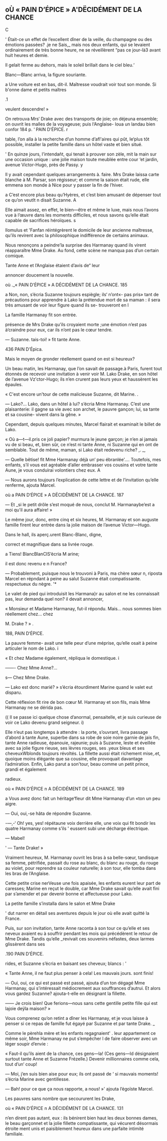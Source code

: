 ## oÙ « PAIN D’ÉPICE » A'DËCIDÉMENT DE LA CHANCE

C

' Était-ce un effet de l’excellent dîner de la veille, du champagne ou des émotions passées? .je ne Sais,_ mais nos deux enfants, qui se levaient ordinairement de très bonne heure, ne se réveillèrent “pas ce jour-là3 avant huit heures et demie.

Il gelait ferme au dehors, mais le soleil brillait dans le ciel bleu.‘

Blanc—Blanc arriva, la figure souriante.

a Une voiture est en bas, dit-il. Maîtresse voudrait voir tout son monde. Si b'onne dame et petits maîtres

.1

veulent descendre! »

On retrouva Mrs‘ Drake avec des transports de joie; on déjeuna ensemble; on ouvrit les malles de la voyageuse; puis l‘Anglaise- loua un landau bien confor 184 p. ‘ PAIN D’ÉPICE. r

table, l’on alla à la recherche d’un homme d’afl'aires qui pût, Ie‘plus tôt possible, installer la petite famille dans un hôtel vaste et bien situé.

' En quinze jours, l’intendañt, qui tenait à prouver son zèle, mit la main sur une occasion unique : une jolie maison toute meublée entre cour ‘et jardin, avenue Victor-Hugo, près de Passy. y

Il y avait cependant quelques arrangements à. faire. Mrs Drake laissa carte blanche à M. Parsar, son régisseur; et comme la saison était rude, elle emmena son monde à Nice pour y passer la fin de l’hiver.

a C’est encore plus beau qu’Hyères, et c’est bien amusant de dépenser tout ce qu’on veutlt n disait Suzanne. A

Elle aimait assez, en effet, le bien—être et même le luxe, mais nous l’avons vue à l’œuvre dans les moments difficiles, et nous savons qu’elle était capable de sacrifices héroïques. s

Ilomulus et 'Fanfan réintégrèrent le domicile de leur ancienne maîtresse, qu’ils revirent avec la philosophique indifférence de certains animaux.

Nous renonçons a peindre’la surprise des Harmanay quand ils virent réapparaître Mme Drake. Au fond, cette scène ne manqua pas d’un certain comique.

Tante Anne et l’Anglaise étaient d’avis de“ leur

annoncer doucement la nouvelle.

où ._« PAIN D’ÉPICE » A DÉCIDÉMENT DE LA CHANCE. 185

a Non, non, s’écria Suzanne toujours espiègle; ils‘ n’ont«- pas pris» tant de précautions pour apprendre à Lako la prétendue mort de sa maman : il sera très amusant de voir leur figure quand ils se- trouveront en  l



La famille Harmanay fit son entrée.

présence de Mrs Drake qu’ils croyaient morte ;une émotion n’est pas à‘craindre pour eux, car ils n’ont pas le cœur tendre.

— Suzanne. tais-toi! » fit tante Anne.

436 PAIN D’Épica.

Mais le moyen de gronder réellement quand on est si heureux?

Un beau matin, les Harmanay, que l’on savait de passage.à Paris, furent tout étonnés de recevoir une invitation à venir voir M. Lako Drake, en son hôtel de l’avenue Vz'ctor-Hugo; ils n’en crurent pas leurs yeux et haussèrent les épaules.

« C'est encore un’tour de cette malicieuse Suzanne, dit Marine. .

— Lako?... Lako, dans un hôtel à lui? s’écria Mme Harmanay. C’est une plaisanterie: il gagne sa vie avec son archet, le pauvre gançon; lui, sa tante et sa cousine- vivent dans la gêne. »

Cependant, depuis quelques minutes, Marcel flairait et examinait le billet de Lako.

« Où a—t—il.pris ce joli papier? murmura le jeune garçon; je n’en ai jamais vu de si beau, et, bien sûr, ce n’est ni tante Anne, ni Suzanne qui en ont de semblable. Tout de même, maman, si Lako était redevenu riche? ,. _,

— Quelle bêtise! fit Mme Harmanay déjà un‘ peu ébranlée'.... Toutefois, mes enfants, s’il vous est agréable d’aller embrasser vos cousins et votre tante Aune, je vous conduirai volontiers chez eux. A

— Nous aurons toujours l’explication de cette lettre et de l’invitation qu’elle renferme, ajouta Marcel.

où a PAIN D‘ÉPICE » A DËCIDÊMENT DE LA CHANCE. 187

— Et _si le petit drôle s’est moqué de nous, conclut M. Harmanaybe’est a moi qu’il aura affaire! »

Le même jour, donc, entre cinq et six heures, M. Harmanay et son auguste famille firent leur entrée dans la jolie maison de l’avenue Victor—Hugo.

Dans le hall, ils aperç.urent Blanc-Blanc, digne,

    

correct et magnifique dans sa livrée rouge.

a Tiens! BlancBlanCIS’écria M arine;

il est donc revenu e n France?

— Probablement, puisque nous le trouvoni à Paris, ma chère sœur n, riposta Marcel en répndant à peine au salut Suzanne était compatissante. respectueux du nègre. '*

Le valet de pied qui introduisit les Harmana}r au salon et ne les connaissait pas, leur demanda quel non? il devait annoncer,

« Monsieur et Madame Harmanay, fut-il répondu. Mais... nous sommes bien réellement chez... chez

M. Drake ? » .

188, PAIN D‘ÉPICE.

La pauvre femme- avait une telle peur d’une méprise, qu’elle osait à peine articuler le nom de Lako. i

« Et chez Madame également, répliqua le domestique. i

——- Chez Mme Anne?...

s— Chez Mme Drake.

— Lako est donc marié? » s’écria étourdiment Marine quand le valet eut disparu.

Cette réflexion fit rire de bon cœur M. Harmanay et son fils, mais Mme Harmanay ne se dérida pas.

(( Il se passe ici quelque chose d’anormal, pensaitelle, et je suis curieuse de voir ce Lako devenu grand seigneur. i)

Elle n’eut pas longtemps à attendre : la porte, s’ouvrant, livra passage d’abord à tante Aune, superbe dans sa robe de soie noire garnie de jais fin, tante Anne radieuse, épanouie, rajeunie; puis à Suzanne, leste et éveillée avec sa jolie figure rieuse, ses lèvres rouges, ses .yeux bleus et ses cheveuxWblonds toujours révoltés. La fillette aussi était richement mise,.et, quoique moins élégante que sa cousine, elle provoquait davantage l’admiration. Enfin, Lako parut a son'tour, beau comme un petit prince, grandi et également

radieux.

 où « PAIN D’ÉPICE n A DÉCIDÉMENT DE LA CHANCE. 189

a Vous avez donc fait un héritage‘fleur dit Mme Harmanay d’un «ton un peu aigre.

— Oui, oui,-se hâta de répondre Suzanne.

-—,-‘ Oh! yes, yes! répétaune voix derrière elle, une voix qui fit bondir les quatre Harmanay comme s’ils ' eussent subi une décharge électrique.

— Mabel!

' — Tante Drake! »

Vraiment heureux, M. Harmanay ouvrit les bras à sa belle-sœur, tandisque sa femme, pétrifiée, passait du rose au blanc, du blanc au rouge, du rouge au violet, pour reprendre sa couleur naturelle; à son tour, elle tomba dans les bras de l’Anglaise.

Cette petite crise nerVeuse une fois apaisée, les enfants eurent leur part de caresses; Marine en reçut le double, car Mme Drake savait qu’elle avait fini par s’amender et par devenir bonne et affectueuse pour Lako.

La petite famille s’installa dans le salon et Mme Drake

' dut narrer en détail ses aventures depuis le jour où elle avait quitté la France.

Puis, sur son invitation, tante Anne raconta à son tour ce qu’elle et ses neveux avaient eu à souffrir pendant les mois qui précédèrent le retour de Mme Drake. Tandis qu’elle _revivait ces souvenirs néfastes, deux larmes glissèrent dans ses

.190 PAIN D’ÉPICE.

rides, et Suzanne s’écria en baisant ses cheveux; blancs : '

« Tante Anne, il ne faut plus penser à cela! Les mauvais jours. sont finis!

— Oui, oui, ce qui est passé est passé, ajouta d’un ton dégagé Mme Harmanay, qui s’intéressait médiocrement aux souffrances d’autrui. Et alors vous gardez Suzanne? ajouta-t-elle en désignant la fillette.

—— Je crois bien! Que ferions—nous sans cette gentille petite fille qui est lajoie deÿla maison? »

Vous comprenez qu’on retint a dîner les Harmanay, et je vous laisse à penser si ce repas de famille fut égayé par Suzanne et par tante Drake. _

Comme le pèrehla mère et les enfants regagnaient' . leur appartement ce même soir, Mme Harmanay ne put s’empêcher l de faire observer avec un léger soupir d’envie :

« Faut-il qu’ils aient de la chance, ces gens—la! (Ces gens—Id désignaient surtout tante Anne et Suzanne Frézelle.) Devenir millionnaires comme cela, tout d’un‘ coup!

— Moi, j’en suis bien aise pour eux; ils ont passé de ‘ si mauvais moments! s’écria Marine avec gentillesse.

— Bah! pour ce que ça nous rapporte, a nous! »' ajouta l’égoïste Marcel.

Les pauvres sans nombre que secoururent les Drake,

où « PAIN D’ÉPICE n A DÉCIDÉMENT DE LA CHANCE. 131

n’en dirent pas autant, eux : ils bénirent bien haut les deux bonnes dames, le beau garçonnet et la jolie fillette compatissante, qui vécurent désormais étroite ment unis et paisiblement heureux dans une parfaite intimité familiale.
